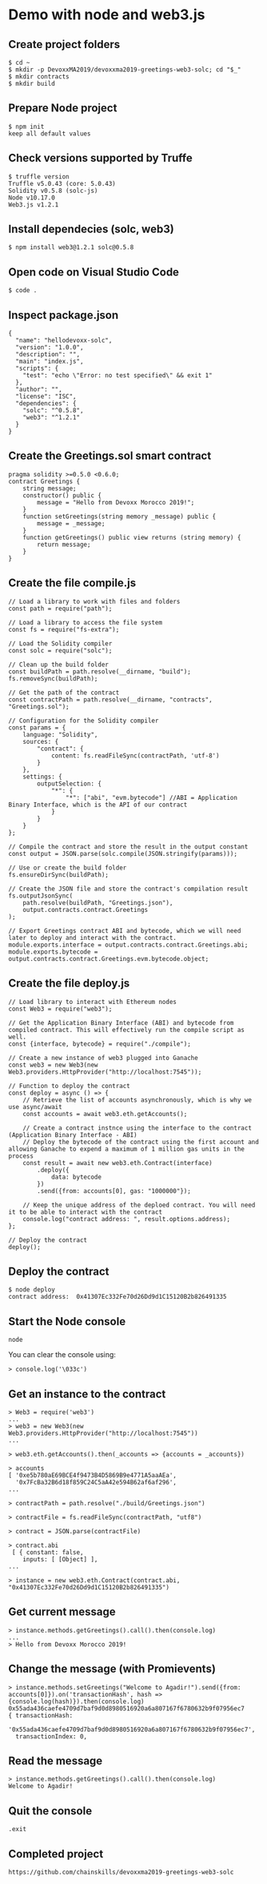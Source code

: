 # Demo with node and web3.js

## Create project folders

    $ cd ~
    $ mkdir -p DevoxxMA2019/devoxxma2019-greetings-web3-solc; cd "$_"
    $ mkdir contracts
    $ mkdir build

## Prepare Node project

    $ npm init
    keep all default values

## Check versions supported by Truffe

    $ truffle version
    Truffle v5.0.43 (core: 5.0.43)
    Solidity v0.5.8 (solc-js)
    Node v10.17.0
    Web3.js v1.2.1

## Install dependecies (solc, web3)

    $ npm install web3@1.2.1 solc@0.5.8

## Open code on Visual Studio Code

    $ code .

## Inspect package.json

    {
      "name": "hellodevoxx-solc",
      "version": "1.0.0",
      "description": "",
      "main": "index.js",
      "scripts": {
        "test": "echo \"Error: no test specified\" && exit 1"
      },
      "author": "",
      "license": "ISC",
      "dependencies": {
        "solc": "^0.5.8",
        "web3": "^1.2.1"
      }
    }

## Create the Greetings.sol smart contract

    pragma solidity >=0.5.0 <0.6.0;
    contract Greetings {
        string message;
        constructor() public {
            message = "Hello from Devoxx Morocco 2019!";
        }
        function setGreetings(string memory _message) public {
            message = _message;
        }
        function getGreetings() public view returns (string memory) {
            return message;
        }
    }

## Create the file compile.js

    // Load a library to work with files and folders
    const path = require("path");

    // Load a library to access the file system
    const fs = require("fs-extra");

    // Load the Solidity compiler
    const solc = require("solc");

    // Clean up the build folder
    const buildPath = path.resolve(__dirname, "build");
    fs.removeSync(buildPath);

    // Get the path of the contract
    const contractPath = path.resolve(__dirname, "contracts", "Greetings.sol");

    // Configuration for the Solidity compiler
    const params = {
        language: "Solidity",
        sources: {
            "contract": {
                content: fs.readFileSync(contractPath, 'utf-8')
            }
        },
        settings: {
            outputSelection: {
                "*": {
                    "*": ["abi", "evm.bytecode"] //ABI = Application Binary Interface, which is the API of our contract
                }
            }
        }
    };

    // Compile the contract and store the result in the output constant
    const output = JSON.parse(solc.compile(JSON.stringify(params)));

    // Use or create the build folder
    fs.ensureDirSync(buildPath);

    // Create the JSON file and store the contract's compilation result
    fs.outputJsonSync(
        path.resolve(buildPath, "Greetings.json"),
        output.contracts.contract.Greetings
    );

    // Export Greetings contract ABI and bytecode, which we will need later to deploy and interact with the contract.
    module.exports.interface = output.contracts.contract.Greetings.abi;
    module.exports.bytecode = output.contracts.contract.Greetings.evm.bytecode.object;

## Create the file deploy.js

    // Load library to interact with Ethereum nodes
    const Web3 = require("web3");

    // Get the Application Binary Interface (ABI) and bytecode from compiled contract. This will effectively run the compile script as well.
    const {interface, bytecode} = require("./compile");

    // Create a new instance of web3 plugged into Ganache
    const web3 = new Web3(new Web3.providers.HttpProvider("http://localhost:7545"));

    // Function to deploy the contract
    const deploy = async () => {
        // Retrieve the list of accounts asynchronously, which is why we use async/await
        const accounts = await web3.eth.getAccounts();

        // Create a contract instnce using the interface to the contract (Application Binary Interface - ABI)
        // Deploy the bytecode of the contract using the first account and allowing Ganache to expend a maximum of 1 million gas units in the process
        const result = await new web3.eth.Contract(interface)
            .deploy({
                data: bytecode
            })
            .send({from: accounts[0], gas: "1000000"});

        // Keep the unique address of the deploed contract. You will need it to be able to interact with the contract
        console.log("contract address: ", result.options.address);
    };

    // Deploy the contract
    deploy();

## Deploy the contract

    $ node deploy
    contract address:  0x41307Ec332Fe70d26Dd9d1C15120B2b826491335

## Start the Node console

    node

You can clear the console using:

    > console.log('\033c')

## Get an instance to the contract

    > Web3 = require('web3')
    ...
    > web3 = new Web3(new Web3.providers.HttpProvider("http://localhost:7545"))
    ...

    > web3.eth.getAccounts().then(_accounts => {accounts = _accounts})

    > accounts
    [ '0xe5b780aE69BCE4f9473B4D5869B9e4771A5aaAEa',
      '0x7FcBa32B6d18f859C24C5aA42e594B62af6af296',
    ...

    > contractPath = path.resolve("./build/Greetings.json")

    > contractFile = fs.readFileSync(contractPath, "utf8")

    > contract = JSON.parse(contractFile)

    > contract.abi
     [ { constant: false,
        inputs: [ [Object] ],
    ...

    > instance = new web3.eth.Contract(contract.abi, "0x41307Ec332Fe70d26Dd9d1C15120B2b826491335")

## Get current message

    > instance.methods.getGreetings().call().then(console.log)
    ...
    > Hello from Devoxx Morocco 2019!

## Change the message (with Promievents)

    > instance.methods.setGreetings("Welcome to Agadir!").send({from: accounts[0]}).on('transactionHash', hash =>{console.log(hash)}).then(console.log)
    0x55ada436caefe4709d7baf9d0d8980516920a6a807167f6780632b9f07956ec7
    { transactionHash:
       '0x55ada436caefe4709d7baf9d0d8980516920a6a807167f6780632b9f07956ec7',
      transactionIndex: 0,

## Read the message

    > instance.methods.getGreetings().call().then(console.log)
    Welcome to Agadir!

## Quit the console

    .exit

## Completed project

    https://github.com/chainskills/devoxxma2019-greetings-web3-solc

